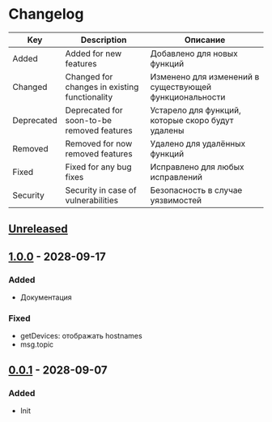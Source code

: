 # Changelog

| Key           | Description                                   | Описание
|---            |---                                            |---
| Added         | Added for new features                        | Добавлено для новых функций
| Changed       | Changed for changes in existing functionality | Изменено для изменений в существующей функциональности
| Deprecated    | Deprecated for soon-to-be removed features    | Устарело для функций, которые скоро будут удалены
| Removed       | Removed for now removed features              | Удалено для удалённых функций
| Fixed         | Fixed for any bug fixes                       | Исправлено для любых исправлений
| Security      | Security in case of vulnerabilities           | Безопасность в случае уязвимостей


## [Unreleased](../../../compare/1.0.0...HEAD)

## [1.0.0](../../../releases/tag/0.0.1) - 2028-09-17
### Added
- Документация
### Fixed
- getDevices: отображать hostnames
- msg.topic

## [0.0.1](../../../releases/tag/0.0.1) - 2028-09-07
### Added
- Init
